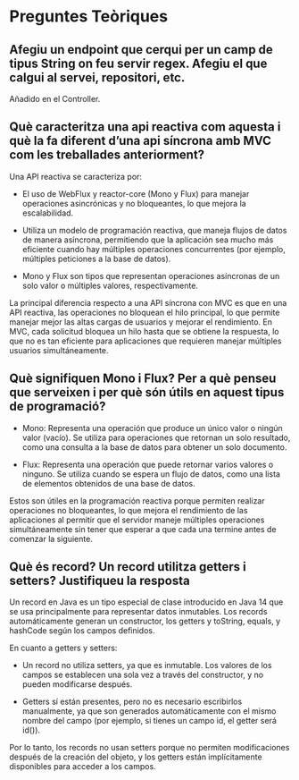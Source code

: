 
# Preguntes Teòriques

## Afegiu un endpoint que cerqui per un camp de tipus String on feu servir regex. Afegiu el que calgui al servei, repositori, etc.

Añadido en el Controller.

## Què caracteritza una api reactiva com aquesta i què la fa diferent d’una api síncrona amb MVC com les treballades anteriorment?

Una API reactiva se caracteriza por:

- El uso de WebFlux y reactor-core (Mono y Flux) para manejar operaciones asincrónicas y no bloqueantes, lo que mejora la escalabilidad.

- Utiliza un modelo de programación reactiva, que maneja flujos de datos de manera asíncrona, permitiendo que la aplicación sea mucho más eficiente cuando hay múltiples operaciones concurrentes (por ejemplo, múltiples peticiones a la base de datos).

- Mono y Flux son tipos que representan operaciones asíncronas de un solo valor o múltiples valores, respectivamente.

La principal diferencia respecto a una API síncrona con MVC es que en una API reactiva, las operaciones no bloquean el hilo principal, lo que permite manejar mejor las altas cargas de usuarios y mejorar el rendimiento. En MVC, cada solicitud bloquea un hilo hasta que se obtiene la respuesta, lo que no es tan eficiente para aplicaciones que requieren manejar múltiples usuarios simultáneamente.

## Què signifiquen Mono i Flux? Per a què penseu que serveixen i per què són útils en aquest tipus de programació?

- Mono: Representa una operación que produce un único valor o ningún valor (vacío). Se utiliza para operaciones que retornan un solo resultado, como una consulta a la base de datos para obtener un solo documento.

- Flux: Representa una operación que puede retornar varios valores o ninguno. Se utiliza cuando se espera un flujo de datos, como una lista de elementos obtenidos de una base de datos.

Estos son útiles en la programación reactiva porque permiten realizar operaciones no bloqueantes, lo que mejora el rendimiento de las aplicaciones al permitir que el servidor maneje múltiples operaciones simultáneamente sin tener que esperar a que cada una termine antes de comenzar la siguiente.

## Què és record? Un record utilitza getters i setters? Justifiqueu la resposta

Un record en Java es un tipo especial de clase introducido en Java 14 que se usa principalmente para representar datos inmutables. Los records automáticamente generan un constructor, los getters y toString, equals, y hashCode según los campos definidos.

En cuanto a getters y setters:

- Un record no utiliza setters, ya que es inmutable. Los valores de los campos se establecen una sola vez a través del constructor, y no pueden modificarse después.

- Getters sí están presentes, pero no es necesario escribirlos manualmente, ya que son generados automáticamente con el mismo nombre del campo (por ejemplo, si tienes un campo id, el getter será id()).

Por lo tanto, los records no usan setters porque no permiten modificaciones después de la creación del objeto, y los getters están implícitamente disponibles para acceder a los campos.